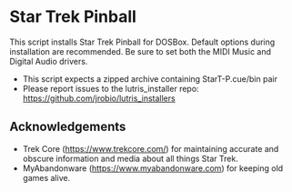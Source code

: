 # Star Trek Pinball

This script installs Star Trek Pinball for DOSBox. Default options during installation are recommended. Be sure to set both the MIDI Music and Digital Audio drivers.

- This script expects a zipped archive containing StarT-P.cue/bin pair
- Please report issues to the lutris_installer repo: https://github.com/jrobio/lutris_installers

## Acknowledgements

- Trek Core (https://www.trekcore.com/) for maintaining accurate and obscure information and media about all things Star Trek.
- MyAbandonware (https://www.myabandonware.com) for keeping old games alive.